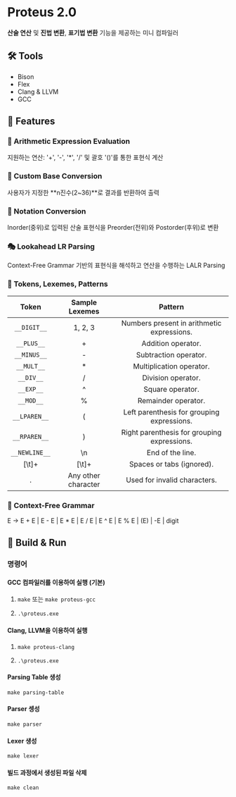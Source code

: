 # Proteus 2.0

**산술 연산** 및 **진법 변환**, **표기법 변환** 기능을 제공하는 미니 컴파일러

## 🛠️ Tools

- Bison
- Flex
- Clang & LLVM
- GCC

## 🌟 Features

### 🧮 Arithmetic Expression Evaluation

지원하는 연산: '+', '-', '*', '/' 및 괄호 '()'를 통한 표현식 계산 

### 🔢 Custom Base Conversion

사용자가 지정한 **n진수(2~36)**로 결과를 반환하여 출력

### 🔄 Notation Conversion

Inorder(중위)로 입력된 산술 표현식을 Preorder(전위)와 Postorder(후위)로 변환

### 🎭 Lookahead LR Parsing

Context-Free Grammar 기반의 표현식을 해석하고 연산을 수행하는 LALR Parsing 

### 🔑 Tokens, Lexemes, Patterns

| **Token** | **Sample Lexemes** | **Pattern** |
|:-----:|:-----:|:-----:|
| `__DIGIT__` | 1, 2, 3 | Numbers present in arithmetic expressions. |
| `__PLUS__` | + | Addition operator. |
| `__MINUS__` | - | Subtraction operator. |
| `__MULT__` | * | Multiplication operator. |
| `__DIV__` | / | Division operator. |
| `__EXP__` | ^ | Square operator. |
| `__MOD__` | % | Remainder operator. |
| `__LPAREN__` | ( | Left parenthesis for grouping expressions. |
| `__RPAREN__` | ) | Right parenthesis for grouping expressions. |
| `__NEWLINE__` | \n | End of the line. |
| [\t]+ | [\t]+ | Spaces or tabs (ignored). |
| . | Any other character | Used for invalid characters. |

### 📜 Context-Free Grammar

E -> E + E | E - E | E * E | E / E | E ^ E | E % E | (E) | -E | digit

## 🚀 Build & Run

### 명령어 

#### GCC 컴파일러를 이용하여 실행 (기본)

1. `make` 또는 `make proteus-gcc`

2. `.\proteus.exe`

#### Clang, LLVM을 이용하여 실행

1. `make proteus-clang`

2. `.\proteus.exe`

#### Parsing Table 생성

`make parsing-table`

#### Parser 셍성

`make parser`

#### Lexer 생성

`make lexer`

#### 빌드 과정에서 생성된 파일 삭제

`make clean`
